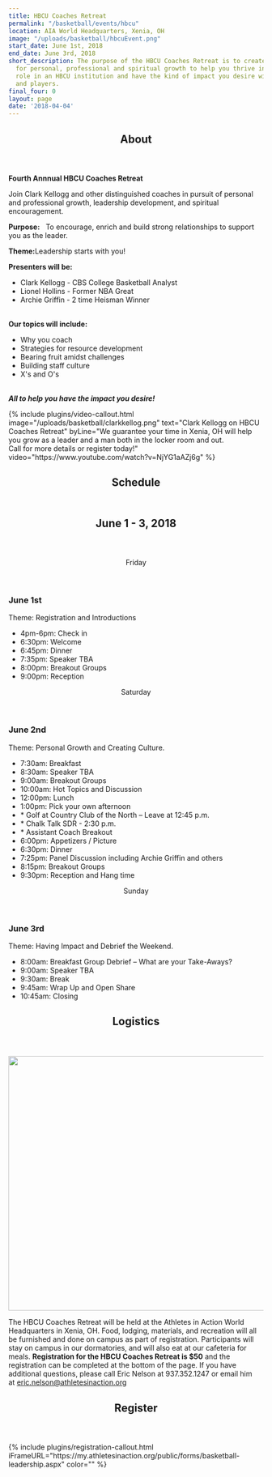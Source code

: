 ```yaml
---
title: HBCU Coaches Retreat
permalink: "/basketball/events/hbcu"
location: AIA World Headquarters, Xenia, OH
image: "/uploads/basketball/hbcuEvent.png"
start_date: June 1st, 2018
end_date: June 3rd, 2018
short_description: The purpose of the HBCU Coaches Retreat is to create an environment
  for personal, professional and spiritual growth to help you thrive in your present
  role in an HBCU institution and have the kind of impact you desire with your staff
  and players.
final_four: 0
layout: page
date: '2018-04-04'
---
```


<div class="row">
<div class="max-width">
<div class="container">
<section class="section" id="about"><header class="section-header container text-center"><h2 class="section-title first-color" data-title="About">About</h2></header></section>
</div></div></div>
<div class="row">
<div class="max-width">
<div class="container">
<p><span><strong>Fourth Annnual HBCU Coaches Retreat</strong></span></p>
<p><span>Join Clark Kellogg and other distinguished coaches in pursuit of personal and professional growth, leadership development, and spiritual encouragement.</span></p>
<p><span><strong>Purpose:</strong><span>&nbsp; &nbsp;To encourage, enrich and build strong relationships to support you as the leader.</span></span></p>
<p><span><strong>Theme:</strong><span>Leadership starts with you!</span></span></p>
<p><strong>Presenters will be:</strong></p>
<ul>
<li>Clark Kellogg - CBS College Basketball Analyst</li>
<li>Lionel Hollins - Former NBA Great </li>
<li>Archie Griffin - 2 time Heisman Winner<br /><br /></li>
</ul>
<p><strong>Our topics will include:</strong></p>
<ul>
<li>Why you coach</li>
<li>Strategies for resource development</li>
<li>Bearing fruit amidst challenges</li>
<li>Building staff culture</li>
<li>X's and O's</li>
</ul>
<p><em><br /><strong>All to help you have the impact you desire!</strong></em></p>
</div>

</div></div>
{% include plugins/video-callout.html image="/uploads/basketball/clarkkellog.png" text="Clark Kellogg on HBCU Coaches Retreat" byLine="We guarantee your time in Xenia, OH will help you grow as a leader and a man both in the locker room and out.<br /> Call for more details or register today!" video="https://www.youtube.com/watch?v=NjYG1aAZj6g" %}
<!-- space -->
<div class="row mt20">
<div class=" span-12 cell" id="schedule">
<header class="section-header container text-center">
<h2 class="section-title first-color" data-title="Schedule">Schedule</h2>
</header>
</div></div>
<div class="row">
<div class="max-width">
<div class="container">
<header class="title-block text-center mb50">
<h2 class="title-border custom text-uppercase text-center mb20">June 1 - 3, 2018</h2>
<p></p>
</header>
<div class="row">
<div class="col-sm-4">
<div class="pricing-table flat"><header>
<div class="price"><span>Friday</span></div>
</header>
<h3>June 1st<span class="label label-custom"></span></h3>
<p class="pricing-desc">Theme: Registration and Introductions</p>
<ul class="pricing-list">
<li><i class="icon-pin"></i>4pm-6pm: Check in</li>
<li><i class="icon-pin"></i>6:30pm: Welcome</li>
<li><i class="icon-pin"></i>6:45pm: Dinner</li>
<li><i class="icon-pin"></i>7:35pm: Speaker TBA</li>
<li><i class="icon-pin"></i>8:00pm: Breakout Groups</li>
<li><i class="icon-pin"></i>9:00pm: Reception</li>
</ul>
</div>
<!-- End .pricing-table --></div>
<!-- End .col-md-4 -->
<div class="col-sm-4">
<div class="pricing-table flat"><header>
<div class="price"><span>Saturday</span></div>
</header>
<h3>June 2nd</h3>
<p class="pricing-desc">Theme: Personal Growth and Creating Culture.</p>
<ul class="pricing-list">
<li><i class="icon-pin"></i>7:30am: Breakfast</li>
<li><i class="icon-pin"></i>8:30am: Speaker TBA</li>
<li><i class="icon-pin"></i>9:00am: Breakout Groups</li>
<li><i class="icon-pin"></i>10:00am: Hot Topics and Discussion</li>
<li><i class="icon-pin"></i>12:00pm:&nbsp;Lunch</li>
<li><i class="icon-pin"></i>1:00pm: Pick your own afternoon</li>
<li>* Golf at Country Club of the North – Leave at 12:45 p.m.</li>
<li>* Chalk Talk SDR - 2:30 p.m.</li>
<li>* Assistant Coach Breakout</li>
<li><i class="icon-pin"></i>6:00pm: Appetizers / Picture</li>
<li><i class="icon-pin"></i>6:30pm: Dinner</li>
<li><i class="icon-pin"></i>7:25pm: Panel Discussion including Archie Griffin and others</li>
<li><i class="icon-pin"></i>8:15pm: Breakout Groups</li>
<li><i class="icon-pin"></i>9:30pm: Reception and Hang time</li>
</ul>
</div>
<!-- End .pricing-table --></div>
<!-- End .col-md-4 -->
<div class="col-sm-4">
<div class="pricing-table flat"><header>
<div class="price"><span>Sunday</span></div>
</header>
<h3>June 3rd<span class="label label-popular"></span></h3>
<p class="pricing-desc">Theme: Having Impact and Debrief the Weekend.</p>
<ul class="pricing-list">
<li><i class="icon-pin"></i>8:00am: Breakfast Group Debrief – What are your Take-Aways?</li>
<li><i class="icon-pin"></i>9:00am: Speaker TBA</li>
<li><i class="icon-pin"></i>9:30am: Break</li>
<li><i class="icon-pin"></i>9:45am: Wrap Up and Open Share</li>
<li><i class="icon-pin"></i>10:45am: Closing</li>
</ul>
</div>
<!-- End .pricing-table --></div>
<!-- End .col-md-4 --></div>
<!-- End .row --></div>
<!-- End .container -->
</div></div>
<div class="row">
<div class=" span-12 cell" id="logistics">
<header class="section-header container text-center">
<h2 class="section-title first-color" data-title="Logistics">Logistics</h2>
</header>
</div></div>
<div class="row">
<div class=" span-12 cell">
<p><img width="1721" height="503" alt="" src="/uploads/basketball/xenia-map.png" class="img-responsive" /></p>
</div></div>
<div class="row">
<div class="max-width">
<div class="container"><p>The HBCU Coaches Retreat will be held at the Athletes in Action World Headquarters in Xenia, OH. Food, lodging, materials, and recreation will all be furnished and done on campus as part of registration. Participants will stay on campus in our dormatories, and will also eat at our cafeteria for meals. <strong>Registration for the HBCU Coaches Retreat is $50</strong> and the registration can be completed at the bottom of the page. If you have additional questions, please call&nbsp;Eric Nelson at 937.352.1247 or email him at&nbsp;<a href="mailto:eric.nelson@athletesinaction.org">eric.nelson@athletesinaction.org</a></p>
</div></div></div>
<div class="row">
<div class="max-width">
<div class="container">
<header class="section-header container text-center">
<h2 class="section-title first-color" data-title="Register">Register</h2>
</header>
</div></div>
{% include plugins/registration-callout.html iFrameURL="https://my.athletesinaction.org/public/forms/basketball-leadership.aspx" color="" %}